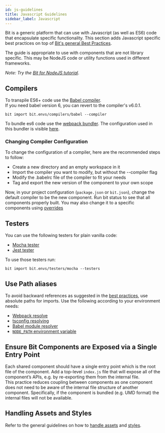 ```yaml
---
id: js-guidelines
title: Javascript Guidelines
sidebar_label: Javascript
---
```


Bit is a generic platform that can use with Javascript (as well as ES6) code that encapsulate specific functionality. This section adds Javascript specific best practices on top of [Bit's general Best Practices](/docs/best-practices.html).

The guide is appropriate to use with components that are not library specific. This may be NodeJS code or utility functions used in different frameworks.

*Note: Try the [Bit for NodeJS tutorial](https://docs.bit.dev/docs/tutorials/bit-nodejs-tutorial)*.

## Compilers

To transpile ES6+ code use the [Babel compiler](https://bit.dev/bit/envs/compilers/babel).  
If you need babel version 6, you can revert to the compiler's v6.0.1.  

```shell
bit import bit.envs/compilers/babel --compiler
```

To bundle es6 code use the [webpack bundler](https://bit.dev/bit/envs/bundlers/webpack). The configuration used in this bundler is visible [here](https://bit.dev/bit/envs/bundlers/webpack/~code#webpack.config.js).

### Changing Compiler Configuration

To change the configuration of a compiler, here are the recommended steps to follow:

- Create a new directory and an empty workspace in it
- Import the compiler you want to modify, but without the --compiler flag
- Modify the .babelrc file of the compiler to fit your needs
- Tag and export the new version of the component to your own scope

Now, in your project configuration (`package.json` or `bit.json`), change the default compiler to be the new component.
Run bit status to see that all components properly built. You may also change it to a specific components using [overrides](/docs/overrides)

## Testers

You can use the following testers for plain vanilla code:  

- [Mocha tester](https://bit.dev/bit/envs/testers/mocha)
- [Jest tester](https://bit.dev/bit/envs/testers/jest)

To use those testers run:  

```shell
bit import bit.envs/testers/mocha --testers
```

## Use Path aliases

To avoid backward references as suggested in the [best practices](/docs/best-practices#components-paths), use absolute paths for imports. Use the following according to your environment needs:  

- [Webpack resolve](https://webpack.js.org/configuration/resolve/)
- [tsconfig resolving](https://www.typescriptlang.org/docs/handbook/module-resolution.html)
- [Babel module resolver](https://github.com/tleunen/babel-plugin-module-resolver)
- [`NODE_PATH` environment variable](https://nodejs.org/api/modules.html#modules_loading_from_the_global_folders)

## Ensure Bit Components are Exposed via a Single Entry Point

Each shared component should have a single entry point which is the root file of the component. Add a top-level `index.js` file that will expose all of the component’s APIs, e.g. by re-exporting them from the internal file.  
This practice reduces coupling between components as one component does not need to be aware of the internal file structure of another component. Specifically, if the component is bundled (e.g. UMD format) the internal files will not be available.  

## Handling Assets and Styles

Refer to the general guidelines on how to [handle assets](/docs/best-practices#handling-assets) and [styles](/docs/best-practices#handling-styles).
